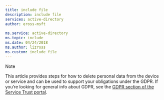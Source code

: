```yaml
---
title: include file
description: include file
services: active-directory
author: eross-msft
 
ms.service: active-directory
ms.topic: include
ms.date: 04/24/2018
ms.author: lizross
ms.custom: include file
---
```


>[!Note] 
> This article provides steps for how to delete personal data from the device or service and can be used to support your obligations under the GDPR. If you’re looking for general info about GDPR, see the [GDPR section of the Service Trust portal](https://servicetrust.microsoft.com/ViewPage/GDPRGetStarted).
